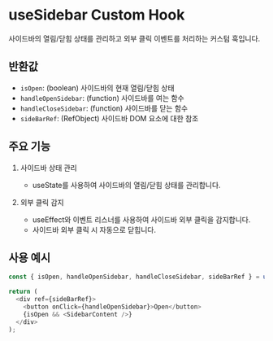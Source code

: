 # useSidebar Custom Hook

사이드바의 열림/닫힘 상태를 관리하고 외부 클릭 이벤트를 처리하는 커스텀 훅입니다.

## 반환값

- `isOpen`: (boolean) 사이드바의 현재 열림/닫힘 상태
- `handleOpenSidebar`: (function) 사이드바를 여는 함수
- `handleCloseSidebar`: (function) 사이드바를 닫는 함수
- `sideBarRef`: (RefObject) 사이드바 DOM 요소에 대한 참조

## 주요 기능

1. 사이드바 상태 관리

   - useState를 사용하여 사이드바의 열림/닫힘 상태를 관리합니다.

2. 외부 클릭 감지
   - useEffect와 이벤트 리스너를 사용하여 사이드바 외부 클릭을 감지합니다.
   - 사이드바 외부 클릭 시 자동으로 닫힙니다.

## 사용 예시

```typescript
const { isOpen, handleOpenSidebar, handleCloseSidebar, sideBarRef } = useSidebar();

return (
  <div ref={sideBarRef}>
    <button onClick={handleOpenSidebar}>Open</button>
    {isOpen && <SidebarContent />}
  </div>
);
```
